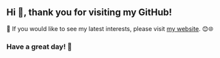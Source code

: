 <h2> Hi 👋, thank you for visiting my GitHub! </h2>

🔬 If you would like to see my latest interests, please visit [my website](https://v-post.github.io). 😊🌐

<h3 align="left">Have a great day! 🌟 </h3>
